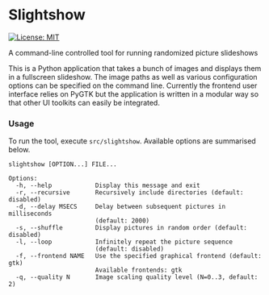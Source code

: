 Slightshow
==========

[![License: MIT](https://img.shields.io/badge/License-MIT-yellow.svg)](https://opensource.org/licenses/MIT)

A command-line controlled tool for running randomized picture slideshows

This is a Python application that takes a bunch of images and displays them in
a fullscreen slideshow. The image paths as well as various configuration options
can be specified on the command line. Currently the frontend user interface
relies on PyGTK but the application is written in a modular way so that other
UI toolkits can easily be integrated.

### Usage

To run the tool, execute `src/slightshow`. Available options are summarised below.

```text
slightshow [OPTION...] FILE...

Options:
  -h, --help            Display this message and exit
  -r, --recursive       Recursively include directories (default: disabled)
  -d, --delay MSECS     Delay between subsequent pictures in milliseconds
                        (default: 2000)
  -s, --shuffle         Display pictures in random order (default: disabled)
  -l, --loop            Infinitely repeat the picture sequence
                        (default: disabled)
  -f, --frontend NAME   Use the specified graphical frontend (default: gtk)
                        Available frontends: gtk
  -q, --quality N       Image scaling quality level (N=0..3, default: 2)
```

